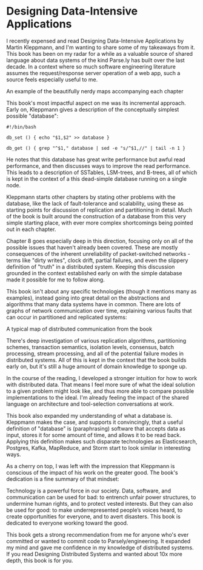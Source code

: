 Designing Data-Intensive Applications
=====================================

I recently expensed and read Designing Data-Intensive Applications by Martin Kleppmann, and I'm wanting to share some of
my takeaways from it. This book has been on my radar for a while as a valuable source of shared language about data
systems of the kind Parse.ly has built over the last decade. In a context where so much software engineering literature
assumes the request/response server operation of a web app, such a source feels especially useful to me.

An example of the beautifully nerdy maps accompanying each chapter

This book's most impactful aspect on me was its incremental approach. Early on, Kleppmann gives a description of the
conceptually simplest possible "database":

```
#!/bin/bash

db_set () { echo "$1,$2" >> database }

db_get () { grep "^$1," database | sed -e "s/^$1,//" | tail -n 1 }
```

He notes that this database has great write performance but awful read performance, and then discusses ways to improve
the read performance. This leads to a description of SSTables, LSM-trees, and B-trees, all of which is kept in the
context of a this dead-simple database running on a single node.

Kleppmann starts other chapters by stating other problems with the database, like the lack of fault-tolerance and
scalability, using these as starting points for discussion of replication and partitioning in detail. Much of the book
is built around the construction of a database from this very simple starting place, with ever more complex shortcomings
being pointed out in each chapter.

Chapter 8 goes especially deep in this direction, focusing only on all of the possible issues that haven't already been
covered. These are mostly consequences of the inherent unreliability of packet-switched networks - terms like "dirty
writes", clock drift, partial failures, and even the slippery definition of "truth" in a distributed system. Keeping
this discussion grounded in the context established early on with the simple database made it possible for me to follow
along.

This book isn't about any specific technologies (though it mentions many as examples), instead going into great detail
on the abstractions and algorithms that many data systems have in common. There are lots of graphs of network
communication over time, explaining various faults that can occur in partitioned and replicated systems:

A typical map of distributed communication from the book

There's deep investigation of various replication algorithms, partitioning schemes, transaction semantics, isolation
levels, consensus, batch processing, stream processing, and all of the potential failure modes in distributed systems.
All of this is kept in the context that the book builds early on, but it's still a huge amount of domain knowledge to
sponge up.

In the course of the reading, I developed a stronger intuition for how to work with distributed data. That means I feel
more sure of what the ideal solution to a given problem might look like, and thus more able to compare possible
implementations to the ideal. I'm already feeling the impact of the shared language on architecture and tool-selection
conversations at work.

This book also expanded my understanding of what a database is. Kleppmann makes the case, and supports it convincingly,
that a useful definition of "database" is (paraphrasing) software that accepts data as input, stores it for some amount
of time, and allows it to be read back. Applying this definition makes such disparate technologies as Elasticsearch,
Postgres, Kafka, MapReduce, and Storm start to look similar in interesting ways.

As a cherry on top, I was left with the impression that Kleppmann is conscious of the impact of his work on the greater
good. The book's dedication is a fine summary of that mindset:

Technology is a powerful force in our society. Data, software, and communication can be used for bad: to entrench unfair
power structures, to undermine human rights, and to protect vested interests. But they can also be used for good: to
make underrepresented people’s voices heard, to create opportunities for everyone, and to avert disasters. This book is
dedicated to everyone working toward the good.

This book gets a strong recommendation from me for anyone who's ever committed or wanted to commit code to
Parsely/engineering. It expanded my mind and gave me confidence in my knowledge of distributed systems. If you read
Designing Distributed Systems and wanted about 10x more depth, this book is for you.
